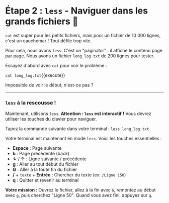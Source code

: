 # Étape 2 : `less` - Naviguer dans les grands fichiers 📖

`cat` est super pour les petits fichiers, mais pour un fichier de 10 000 lignes, c'est un cauchemar ! Tout défile trop vite.

Pour cela, nous avons `less`. C'est un "paginator" : il affiche le contenu page par page. Nous avons un fichier `long_log.txt` de 200 lignes pour tester.

Essayez d'abord avec `cat` pour voir le problème :

`cat long_log.txt`{{execute}}

Impossible de voir le début, n'est-ce pas ?

---

### `less` à la rescousse !

Maintenant, utilisons `less`. **Attention : `less` est interactif !** Vous devrez utiliser les touches du clavier pour naviguer.

Tapez la commande suivante dans votre terminal :
`less long_log.txt`

Votre terminal est maintenant en mode `less`. Voici les touches essentielles :
-   **Espace** : Page suivante
-   **b** : Page précédente (back)
-   **↓** / **↑** : Ligne suivante / précédente
-   **g** : Aller au tout début du fichier
-   **G** : Aller à la toute fin du fichier
-   **/** + `texte` + **Entrée** : Chercher du texte (ex: `/Ligne 150`)
-   **q** : Quitter et revenir au terminal

**Votre mission :** Ouvrez le fichier, allez à la fin avec `G`, remontez au début avec `g`, puis cherchez "Ligne 50". Quand vous avez fini, appuyez sur `q`.